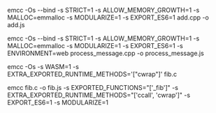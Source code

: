 emcc -Os --bind -s STRICT=1 -s ALLOW_MEMORY_GROWTH=1 -s MALLOC=emmalloc -s MODULARIZE=1 -s EXPORT_ES6=1 add.cpp -o add.js



emcc -Os --bind -s STRICT=1 -s ALLOW_MEMORY_GROWTH=1 -s MALLOC=emmalloc -s MODULARIZE=1 -s EXPORT_ES6=1 -s ENVIRONMENT=web process_message.cpp -o process_message.js


emcc -Os -s WASM=1 -s EXTRA_EXPORTED_RUNTIME_METHODS='["cwrap"]' fib.c


emcc fib.c -o fib.js -s EXPORTED_FUNCTIONS="['_fib']" -s EXTRA_EXPORTED_RUNTIME_METHODS="['ccall', 'cwrap']" -s EXPORT_ES6=1 -s MODULARIZE=1
